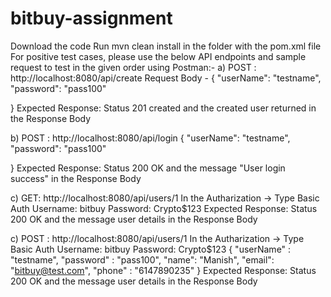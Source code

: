 # bitbuy-assignment
Download the code
Run mvn clean install in the folder with the pom.xml file
For positive test cases, please use the below API endpoints and sample request to test in the given order using Postman:-
a) POST : http://localhost:8080/api/create
Request Body -
{
    "userName": "testname",
    "password": "pass100"

} 
Expected Response: Status 201 created and the created user returned in the Response Body

b) POST : http://localhost:8080/api/login
{
    "userName": "testname",
    "password": "pass100"

} 
Expected Response: Status 200 OK and the message "User login success" in the Response Body

c) GET: http://localhost:8080/api/users/1
In the Autharization -> Type Basic Auth 
Username: bitbuy
Password: Crypto$123
Expected Response: Status 200 OK and the message user details in the Response Body

c) POST : http://localhost:8080/api/users/1
In the Autharization -> Type Basic Auth 
Username: bitbuy
Password: Crypto$123
{
    "userName" : "testname",
    "password" : "pass100",
    "name": "Manish",
    "email": "bitbuy@test.com",
    "phone" : "6147890235"
}
Expected Response: Status 200 OK and the message user details in the Response Body
